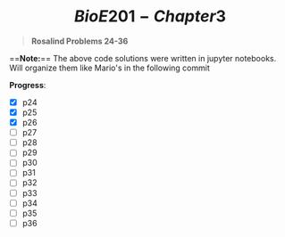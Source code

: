 # $$BioE 201 - Chapter3$$ 

>__Rosalind Problems 24-36__

==**Note:**== 
The above code solutions were written in jupyter notebooks. Will organize them like Mario's in the following commit

__Progress__:
- [x] p24
- [x] p25
- [x] p26
- [ ] p27
- [ ] p28
- [ ] p29
- [ ] p30
- [ ] p31
- [ ] p32
- [ ] p33
- [ ] p34
- [ ] p35
- [ ] p36